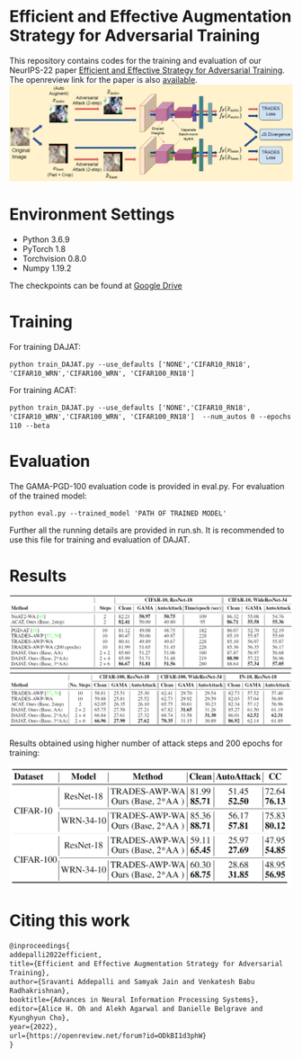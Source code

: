 # Efficient and Effective Augmentation Strategy for Adversarial Training
This repository contains codes for the training and evaluation of our NeurIPS-22 paper  [Efficient and Effective Strategy for Adversarial Training](https://arxiv.org/abs/2210.15318). The openreview link for the paper is also  [available](https://openreview.net/forum?id=ODkBI1d3phW).
![plot](./DAJAT_fig.png)
 # Environment Settings 
* Python 3.6.9
* PyTorch 1.8
* Torchvision 0.8.0
* Numpy 1.19.2

The checkpoints can be found at [Google Drive]()
# Training
For training DAJAT: 
```
python train_DAJAT.py --use_defaults ['NONE','CIFAR10_RN18', 'CIFAR10_WRN','CIFAR100_WRN', 'CIFAR100_RN18']
```
For training ACAT: 
```
python train_DAJAT.py --use_defaults ['NONE','CIFAR10_RN18', 'CIFAR10_WRN','CIFAR100_WRN', 'CIFAR100_RN18']  --num_autos 0 --epochs 110 --beta
```
# Evaluation
The GAMA-PGD-100 evaluation code is provided in eval.py.
For evaluation of the trained model: 
```
python eval.py --trained_model 'PATH OF TRAINED MODEL' 
```
Further all the running details are provided in run.sh. It is recommended to use this file for training and evaluation of DAJAT.

# Results
![plot](./DAJAT_C10.png)
![plot](./DAJAT_C100.png)

Results obtained using higher number of attack steps and 200 epochs for training:
<p float="left">
  <img src="/DAJAT_200.png" width="600" />
</p>

# Citing this work
```
@inproceedings{
addepalli2022efficient,
title={Efficient and Effective Augmentation Strategy for Adversarial Training},
author={Sravanti Addepalli and Samyak Jain and Venkatesh Babu Radhakrishnan},
booktitle={Advances in Neural Information Processing Systems},
editor={Alice H. Oh and Alekh Agarwal and Danielle Belgrave and Kyunghyun Cho},
year={2022},
url={https://openreview.net/forum?id=ODkBI1d3phW}
}
```
